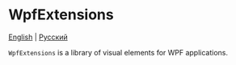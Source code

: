 # WpfExtensions

[English](README.md) | [Русский](README.ru.md)

`WpfExtensions` is a library of visual elements for WPF applications. 
